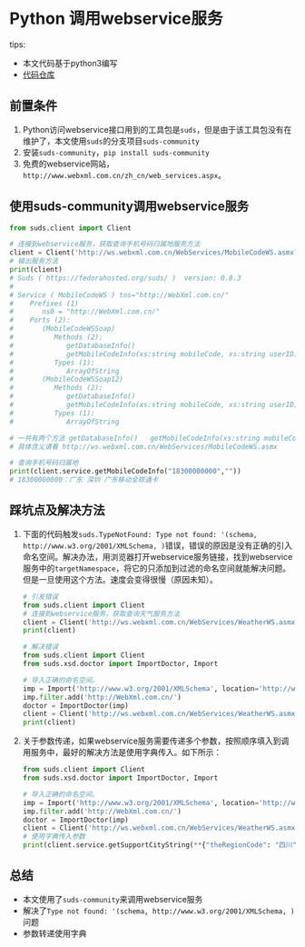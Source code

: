 # Python 调用webservice服务

tips:
- 本文代码基于python3编写
- [代码仓库](https://github.com/qzq1111/python-summary)


## 前置条件
1. Python访问webservice接口用到的工具包是`suds`，但是由于该工具包没有在维护了，本文使用`suds`的分支项目`suds-community`
2. 安装`suds-community`，`pip install suds-community`
3. 免费的webservice网站，`http://www.webxml.com.cn/zh_cn/web_services.aspx`。

## 使用suds-community调用webservice服务

```python
from suds.client import Client

# 连接到webservice服务，获取查询手机号码归属地服务方法
client = Client('http://ws.webxml.com.cn/WebServices/MobileCodeWS.asmx?wsdl')
# 输出服务方法
print(client)
# Suds ( https://fedorahosted.org/suds/ )  version: 0.8.3
#
# Service ( MobileCodeWS ) tns="http://WebXml.com.cn/"
#    Prefixes (1)
#       ns0 = "http://WebXml.com.cn/"
#    Ports (2):
#       (MobileCodeWSSoap)
#          Methods (2):
#             getDatabaseInfo()
#             getMobileCodeInfo(xs:string mobileCode, xs:string userID)
#          Types (1):
#             ArrayOfString
#       (MobileCodeWSSoap12)
#          Methods (2):
#             getDatabaseInfo()
#             getMobileCodeInfo(xs:string mobileCode, xs:string userID)
#          Types (1):
#             ArrayOfString

# 一共有两个方法 getDatabaseInfo()   getMobileCodeInfo(xs:string mobileCode, xs:string userID)
# 具体含义请看 http://ws.webxml.com.cn/WebServices/MobileCodeWS.asmx

# 查询手机号码归属地
print(client.service.getMobileCodeInfo("18300000000",""))
# 18300000000：广东 深圳 广东移动全球通卡
```

## 踩坑点及解决方法
1. 下面的代码触发`suds.TypeNotFound: Type not found: '(schema, http://www.w3.org/2001/XMLSchema, )`错误，错误的原因是没有正确的引入命名空间。解决办法，用浏览器打开webservice服务链接，找到webservice服务中的`targetNamespace`，将它的只添加到过滤的命名空间就能解决问题。但是一旦使用这个方法。速度会变得很慢（原因未知）。
    ```python
    # 引发错误
    from suds.client import Client
    # 连接到webservice服务，获取查询天气服务方法
    client = Client('http://ws.webxml.com.cn/WebServices/WeatherWS.asmx?wsdl')
    print(client)
    ```

    ```python
    # 解决错误
    from suds.client import Client
    from suds.xsd.doctor import ImportDoctor, Import

    # 导入正确的命名空间。
    imp = Import('http://www.w3.org/2001/XMLSchema', location='http://www.w3.org/2001/XMLSchema.xsd')
    imp.filter.add('http://WebXml.com.cn/')
    doctor = ImportDoctor(imp)
    client = Client('http://ws.webxml.com.cn/WebServices/WeatherWS.asmx?wsdl', doctor=doctor)
    print(client)
    ```
2. 关于参数传递，如果webservice服务需要传递多个参数，按照顺序填入到调用服务中，最好的解决方法是使用字典传入。如下所示：
    ```python
    from suds.client import Client
    from suds.xsd.doctor import ImportDoctor, Import

    # 导入正确的命名空间。
    imp = Import('http://www.w3.org/2001/XMLSchema', location='http://www.w3.org/2001/XMLSchema.xsd')
    imp.filter.add('http://WebXml.com.cn/')
    doctor = ImportDoctor(imp)
    client = Client('http://ws.webxml.com.cn/WebServices/WeatherWS.asmx?wsdl', doctor=doctor)
    # 使用字典传入参数
    print(client.service.getSupportCityString(**{"theRegionCode": "四川"}))
    ```
   
## 总结
- 本文使用了`suds-community`来调用webservice服务
- 解决了`Type not found: '(schema, http://www.w3.org/2001/XMLSchema, )`问题
- 参数转递使用字典